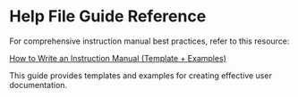 # Help File Guide Reference

For comprehensive instruction manual best practices, refer to this resource:

[How to Write an Instruction Manual (Template + Examples)](https://helpjuice.com/blog/instruction-manual)

This guide provides templates and examples for creating effective user documentation.
